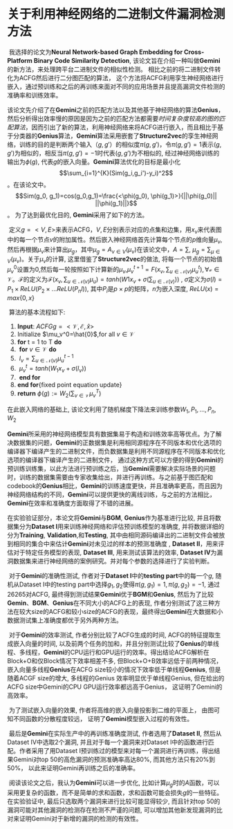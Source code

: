 # 关于利用神经网络的二进制文件漏洞检测方法

​		我选择的论文为**Neural Network-based Graph Embedding for Cross-Platform Binary Code Similarity Detection**, 该论文旨在介绍一种叫做**Gemini**的新方法，来处理跨平台二进制文件的相似性检测。 相比之前的将二进制文件转化为ACFG然后进行二分图匹配的算法， 这个方法将ACFG利用孪生神经网络进行嵌入，通过预训练和之后的再训练来面对不同的应用场景并且提高漏洞文件检测的准确率和训练效率。

​		该论文先介绍了在**Gemini**之前的匹配方法以及其他基于神经网络的算法**Genius**，然后分析得出效率慢的原因是因为之前的匹配方法都需要*时间复杂度较高的图的匹配算法*，因而引出了新的算法，利用神经网络来将ACFG进行嵌入，而且相比于基于分类器的**Genius**算法，**Gemini**算法采用嵌套了**Structure2vec**的孪生神经网络，训练的目的是判断两个输入$（g,g'）$的相似度$\pi(g,g')$，令$\pi(g,g')=1$表示$(g,g')$为相似的，相反当$\pi(g,g')=-1$时代表$(g, g')$为不相似的, 经过神经网络训练的输出为$\phi(g)$, 代表$g$的嵌入向量。**Gemini**算法优化的目标是最小化$$\sum_{i=1}^{K}(Sim(g_i,g_i')-y_i)^2$$。在该论文中。 $$Sim(g_0, g_1)=cos(g_0,g_1)=\frac{<\phi(g_0), \phi(g_1)>}{||\phi(g_0)|| ||\phi(g_1)||}$$。 为了达到最优化目的, **Gemini**采用了如下的方法。

​		定义$g=<V,E>$来表示ACFG，$V, E$分别表示对应的点集和边集，用$x_v$来代表图中的每一个节点$v$的附加属性。然后嵌入神经网络首先计算每个节点的$p$维向量$\mu_v$,然后再根据$\mu_v$来计算出$\mu_g$，其中$\mu_g=A_{v\in V}(\mu_v)$在该论文中，$A=\sum$, $\mu_g=\sum_{\mu\in V}(\mu_v)$。关于$\mu_v$的计算, 这里借鉴了**Structure2vec**的做法, 将每一个节点的初始值$\mu_v^{0}$设置为$0$,然后每一轮按照如下计算新的$\mu_v$,$\mu_v^{t+1}=F(x_v,\sum_{u\in \mathcal{N}(v)}\mu_u^{t}),\forall \mathcal{v}\in \mathcal{V}$。$\mathcal{F}$的定义为$\mathcal{F}(x_v,\sum_{u\in \mathcal{N}(v)}\mu_u)=tanh(W1x_v+\sigma(\sum_{u\in \mathcal{N}(v)}))$ , $\sigma$定义为$\sigma(l)=P_1\times ReLU(P_2\times ... ReLU(P_nl))$, 其中$P_i$是$p\times p$的矩阵，$n$为嵌入深度, $ReLU(x)=max\{0,x\}$  

​		算法的基本流程如下:

1. **Input**: $ACFG g = <\mathcal{V},\mathcal{E},\hat{x}>$
2. Initialize $\mu_v^0=\hat{0}$,for all $v\in \mathcal{V}$  
3. **for** t = 1 to T **do**
4. ​     **for** $v\in \mathcal{V}$ **do**
5. ​          $l_v=\sum_{u\in \mathcal{N}(v)}\mu_u^{t-1}$  
6. ​          $\mu_v^t=tanh(W_1x_v+\sigma(l_v))$
7. ​       **end for**
8. **end for**{fixed point equation update}
9. **return** $\phi(g):=W_2(\sum_{v\in \mathcal{V}}\mu_v^T)$ 

在此嵌入网络的基础上, 该论文利用了随机梯度下降法来训练参数$W_1,P_1,...,P_n,W_2$  

​		**Gemini**所采用的神经网络模型具有数据集易于构造和训练效率高等优点。为了解决数据集的问题，**Gemini**的正数据集是利用相同源程序在不同版本和优化选项的编译器下编译产生的二进制文件，而负数据集是利用不同源程序在不同版本和优化选项的编译器下编译产生的二进制文件， 通过这种方式可以方便的得到**Gemini**的预训练训练集，以此方法进行预训练之后，当**Gemini**需要解决实际场景的问题时，训练的数据集需要由专家收集给出，并进行再训练。与之前基于图匹配和codebook的**Genius**相比，**Gemini**的训练速度更快，并且准确率更高，而且因为神经网络结构的不同，**Gemini**可以提供更快的离线训练，与之前的方法相比，**Gemini**在效率和准确度方面取得了不错的进展。

​		在实验验证部分，本论文将**Gemini**与**BGM**, **Genius**作为基准进行比较, 并且将数据集分为**Dataset I**用来训练神经网络和评估预训练模型的准确度, 并将数据详细的分为**Training**, **Validation**,和**Testing**, 其中由相同源码编译出的二进制文件会被放到相同的集合中来估计**Gemini**对未见过的样本的预测准确度 , **Dataset II**，用来评估对于特定任务模型的表现, **Dataset III**, 用来测试该算法的效率, **Dataset IV**为漏洞数据集来进行神经网络的案例研究。并对每个参数的选择进行了实验判断。

​		对于**Gemini**的准确性测试, 作者对于**Dataset I**中的**testing part**中的每一个$g$, 随机从Dataset I中的testing part中选择$g_1,g_2$使得$\pi(g,g_1)=1,\pi(g,g_2)=-1$, 通过$26265$对ACFG, 最终得到测试结果**Gemini**优于**BGM**和**Genius**, 然后为了比较**Gemin**、**BGM**、**Genius**在不同大小的ACFG上的表现, 作者分别测试了这三种方法在较大size的ACFG和较小size的ACFG的表现，最终得出**Gemini**在大数据和小数据测试集上准确度都优于另外两种方法。

​		对于**Gemini**的效率测试, 作者分别比较了ACFG生成的时间, ACFG的特征提取生成嵌入向量的时间, 以及前两个任务的加和，并且分别测试比较了**Genius**的单线程、多线程，**Gemini**的CPU运行和GPU运行的效率。得出结论ACFG解析在Block+O和仅Block情况下效率相差不多, 但Block+O+B效率远低于前两种情况，嵌入向量多线程**Genius**在ACFG size较小的情况下效率低于单线程**Genius**, 但是随着ACGF size的增大, 多线程的Genius 效率明显优于单线程Genius, 但在给出的ACFG size中Gemini的CPU GPU运行效率都远高于Genius， 这证明了Gemini的高效率。

​		为了测试嵌入向量的效果, 作者将高维的嵌入向量投影到二维的平面上， 由图可知不同函数的分散程度较远， 证明了**Gemini**模型嵌入过程的有效性。

​		最后是**Gemini**在实际生产中的再训练准确度测试, 作者选用了**Dataset II**, 然后从Dataset IV中选取2个漏洞, 并且对于每一个漏洞来对Dataset I中的函数进行匹配。作者采用了用Dataset I预训练过的模型来对每一个漏洞进行再训练，得出结果Gemini对top 50的高危漏洞的预测准确率高达$80\%$, 而其他方法只有$20\%$到$50\%$， 以此来证明Gemini再训练之后的准确率。

​		阅读该论文之后，我认为**Gemini**可以进一步优化, 比如计算$\mu_g$时的$A$函数，可以采用更复杂的函数，而不是简单的求和函数，求和函数可能会损失$g$的一些特征。在实验验证中, 最后只选取两个漏洞来进行比较可能显得较少, 而且针对top 50的漏洞可能对其他漏洞的检测存在检测不严谨的问题, 可以增加其他新发现漏洞的比对来证明Gemini对于新增的漏洞的检测的有效性。

​		

